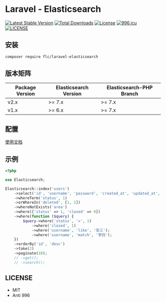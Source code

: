# Laravel - Elasticsearch

[![Latest Stable Version](https://poser.pugx.org/flc/laravel-elasticsearch/v/stable)](https://packagist.org/packages/flc/laravel-elasticsearch)
[![Total Downloads](https://poser.pugx.org/flc/laravel-elasticsearch/downloads)](https://packagist.org/packages/flc/laravel-elasticsearch)
[![License](https://poser.pugx.org/flc/laravel-elasticsearch/license)](https://packagist.org/packages/flc/laravel-elasticsearch)
[![996.icu](https://img.shields.io/badge/link-996.icu-red.svg)](https://996.icu)
[![LICENSE](https://img.shields.io/badge/license-Anti%20996-blue.svg)](https://github.com/996icu/996.ICU/blob/master/LICENSE)

## 安装

```bash
composer require flc/laravel-elasticsearch
``` 

## 版本矩阵


| Package Version | Elasticsearch Version | Elasticsearch-PHP Branch |
|-----------------|-----------------------|--------------------------|
| v2.x            | >= 7.x                | >= 7.x                   |
| v1.x            | >= 6.x                | >= 7.x                   |



## 配置

[使用文档](https://docs.flc.io/elasticsearch/laravel-elasticsearch/introduction/)

## 示例

```php
<?php

use Elasticsearch;

Elasticsearch::index('users')
    ->select('id', 'username', 'password', 'created_at', 'updated_at', 'status', 'deleted')
    ->whereTerm('status', 1)
    ->orWhereIn('deleted', [1, 2])
    ->whereNotExists('area')
    ->where(['status' => 1, 'closed' => 0])
    ->where(function ($query) {
        $query->where('status', '=', 1)
            ->where('closed', 1)
            ->where('username', 'like', '张三');
            ->where('username', 'match', '李四');
    })
    ->orderBy('id', 'desc')
    ->take(2)
    ->paginate(10);
    // ->get();
    // ->search();
```

## LICENSE

- MIT
- Anti 996
